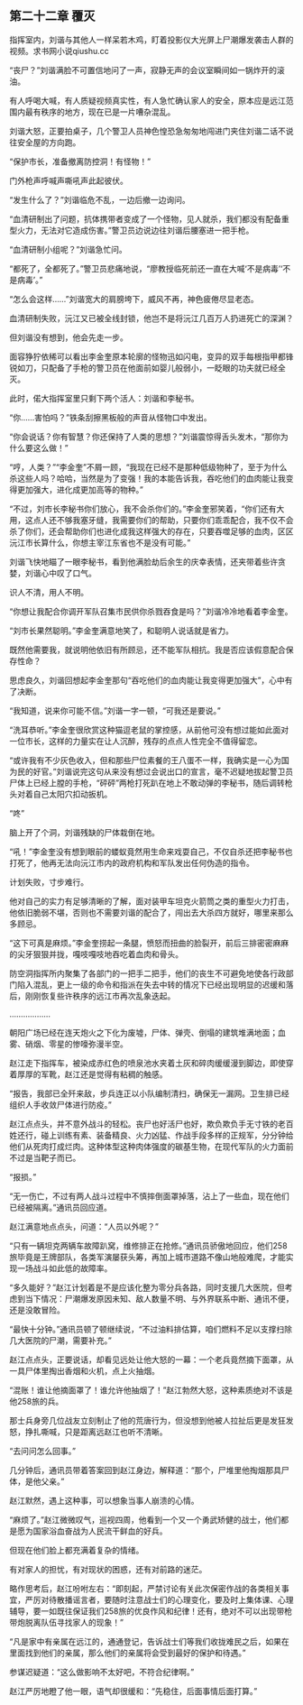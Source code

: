 ## 第二十二章 覆灭
指挥室内，刘谐与其他人一样呆若木鸡，盯着投影仪大光屏上尸潮爆发袭击人群的视频。求书网小说qiushu.cc

“丧尸？”刘谐满脸不可置信地问了一声，寂静无声的会议室瞬间如一锅炸开的滚油。

有人呼喝大喊，有人质疑视频真实性，有人急忙确认家人的安全，原本应是远江范围内最有秩序的地方，现在已是一片嘈杂混乱。

刘谐大怒，正要拍桌子，几个警卫人员神色惶恐急匆匆地闯进门夹住刘谐二话不说往安全屋的方向跑。

“保护市长，准备撤离防控洞！有怪物！”

门外枪声呼喊声嘶吼声此起彼伏。

“发生什么了？”刘谐临危不乱，一边后撤一边询问。

“血清研制出了问题，抗体携带者变成了一个怪物，见人就杀，我们都没有配备重型火力，无法对它造成伤害。”警卫员边说边往刘谐后腰塞进一把手枪。

“血清研制小组呢？”刘谐急忙问。

“都死了，全都死了。”警卫员悲痛地说，“廖教授临死前还一直在大喊‘不是病毒’‘不是病毒’。”

“怎么会这样……”刘谐宽大的肩膀垮下，威风不再，神色疲倦尽显老态。

血清研制失败，沅江又已被全线封锁，他岂不是将沅江几百万人扔进死亡的深渊？

但刘谐没有想到，他会先走一步。

面容狰狞依稀可以看出李金奎原本轮廓的怪物迅如闪电，变异的双手每根指甲都锋锐如刀，只配备了手枪的警卫员在他面前如婴儿般弱小，一眨眼的功夫就已经全灭。

此时，偌大指挥室里只剩下两个活人：刘谐和李秘书。

“你……害怕吗？”铁条刮擦黑板般的声音从怪物口中发出。

“你会说话？你有智慧？你还保持了人类的思想？”刘谐震惊得舌头发木，“那你为什么要这么做！”

“哼，人类？”“李金奎”不屑一顾，“我现在已经不是那种低级物种了，至于为什么杀这些人吗？哈哈，当然是为了变强！我的本能告诉我，吞吃他们的血肉能让我变得更加强大，进化成更加高等的物种。”

“不过，刘市长李秘书你们放心，我不会杀你们的。”李金奎邪笑着，“你们还有大用，这点人还不够我塞牙缝，我需要你们的帮助，只要你们乖乖配合，我不仅不会杀了你们，还会帮助你们也进化成我这样强大的存在，只要吞噬足够的血肉，区区沅江市长算什么，你想主宰江东省也不是没有可能。”

刘谐飞快地瞄了一眼李秘书，看到他满脸劫后余生的庆幸表情，还夹带着些许贪婪，刘谐心中叹了口气。

识人不清，用人不明。

“你想让我配合你调开军队召集市民供你杀戮吞食是吗？”刘谐冷冷地看着李金奎。

“刘市长果然聪明。”李金奎满意地笑了，和聪明人说话就是省力。

既然他需要我，就说明他依旧有所顾忌，还不能军队相抗。我是否应该假意配合保存性命？

思虑良久，刘谐回想起李金奎那句“吞吃他们的血肉能让我变得更加强大”，心中有了决断。

“我知道，说来你可能不信。”刘谐一字一顿，“可我还是要说。”

“洗耳恭听。”李金奎很欣赏这种猫逗老鼠的掌控感，从前他可没有想过能如此面对一位市长，这样的力量实在让人沉醉，残存的点点人性完全不值得留恋。

“或许我有不少灰色收入，但和那些尸位素餐的王八蛋不一样，我确实是一心为国为民的好官。”刘谐说完这句从来没有想过会说出口的宣言，毫不迟疑地拔起警卫员尸体上已经上膛的手枪，“砰砰”两枪打死趴在地上不敢动弹的李秘书，随后调转枪头对着自己太阳穴扣动扳机。

“咚”

脑上开了个洞，刘谐残缺的尸体栽倒在地。

“吼！”李金奎没有想到眼前的蝼蚁竟然用生命来戏耍自己，不仅自杀还把李秘书也打死了，他再无法向沅江市内的政府机构和军队发出任何伪造的指令。

计划失败，寸步难行。

他对自己的实力有足够清晰的了解，面对装甲车坦克火箭筒之类的重型火力打击，他依旧脆弱不堪，否则也不需要刘谐的配合了，闯出去大杀四方就好，哪里来那么多顾忌。

“这下可真是麻烦。”李金奎捞起一条腿，愤怒而扭曲的脸裂开，前后三排密密麻麻的尖牙狠狠并拢，嘎吱嘎吱地吞吃着血肉和骨头。

防空洞指挥所内聚集了各部门的一把手二把手，他们的丧生不可避免地使各行政部门陷入混乱，更上一级的命令和指派在失去中转的情况下已经出现明显的迟缓和落后，刚刚恢复些许秩序的远江市再次乱象迭起。

………………

朝阳广场已经在连天炮火之下化为废墟，尸体、弹壳、倒塌的建筑堆满地面；血雾、硝烟、零星的惨嚎弥漫半空。

赵江走下指挥车，被染成赤红色的喷泉池水夹着土灰和碎肉缓缓漫到脚边，即使穿着厚厚的军靴，赵江还是觉得有粘稠的触感。

“报告，我部已全歼来敌，步兵连正以小队编制清扫，确保无一漏网。卫生排已经组织人手收敛尸体进行防疫。”

赵江点点头，并不意外战斗的轻松。丧尸也好活尸也好，欺负欺负手无寸铁的老百姓还行，碰上训练有素、装备精良、火力凶猛、作战手段多样的正规军，分分钟给他们从死肉打成烂肉。这种体型这种肉体强度的碳基生物，在现代军队的火力面前不过是当靶子而已。

“报损。”

“无一伤亡，不过有两人战斗过程中不慎摔倒面罩掉落，沾上了一些血，现在他们已经被隔离。”通讯员回应道。

赵江满意地点点头，问道：“人员以外呢？”

“只有一辆坦克两辆车故障趴窝，维修排正在抢修。”通讯员骄傲地回应，他们258旅毕竟是王牌部队，各类军演屡获头筹，再加上城市道路不像山地般难爬，才能实现一场战斗如此低的故障率。

“多久能好？”赵江计划着是不是应该化整为零分兵各路，同时支援几大医院，但考虑到当下情况：尸潮爆发原因未知、敌人数量不明、与外界联系中断、通讯不便，还是没敢冒险。

“最快十分钟。”通讯员顿了顿继续说，“不过油料排估算，咱们燃料不足以支撑扫除几大医院的尸潮，需要补充。”

赵江点点头，正要说话，却看见远处让他大怒的一幕：一个老兵竟然摘下面罩，从一具尸体里掏出香烟和火机，点上火抽烟。

“混账！谁让他摘面罩了！谁允许他抽烟了！”赵江勃然大怒，这种素质绝对不该是他258旅的兵。

那士兵身旁几位战友立刻制止了他的荒唐行为，但没想到他被人拉扯后更是发狂发怒，挣扎嘶喊，只是距离远赵江也听不清晰。

“去问问怎么回事。”

几分钟后，通讯员带着答案回到赵江身边，解释道：“那个，尸堆里他掏烟那具尸体，是他父亲。”

赵江默然，遇上这种事，可以想象当事人崩溃的心情。

“麻烦了。”赵江微微叹气，巡视四周，他看到一个又一个勇武矫健的战士，他们都是愿为国家浴血奋战为人民流干鲜血的好兵。

但现在他们脸上都充满着复杂的情绪。

有对家人的担忧，有对现状的困惑，还有对前路的迷茫。

略作思考后，赵江吩咐左右：“即刻起，严禁讨论有关此次保密作战的各类相关事宜，严厉对待散播谣言者，要随时注意战士们的心理变化，要及时上集体课、心理辅导，要一如既往保证我们258旅的优良作风和纪律！还有，绝对不可以出现带枪带炮脱离队伍寻找家人的现象！”

“凡是家中有亲属在远江的，通通登记，告诉战士们等我们收拢难民之后，如果在里面找到他们的亲属，那么他们的亲属将会受到最好的保护和待遇。”

参谋迟疑道：“这么做影响不太好吧，不符合纪律啊。”

赵江严厉地瞪了他一眼，语气却很缓和：“先稳住，后面事情后面打算。”

